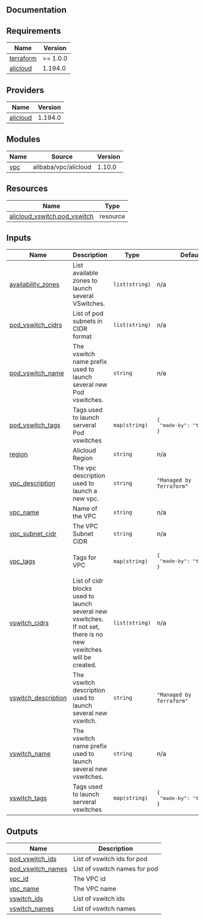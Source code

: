 ## Documentation

<!-- BEGINNING OF PRE-COMMIT-TERRAFORM DOCS HOOK -->
## Requirements

| Name | Version |
|------|---------|
| <a name="requirement_terraform"></a> [terraform](#requirement\_terraform) | >= 1.0.0 |
| <a name="requirement_alicloud"></a> [alicloud](#requirement\_alicloud) | 1.194.0 |

## Providers

| Name | Version |
|------|---------|
| <a name="provider_alicloud"></a> [alicloud](#provider\_alicloud) | 1.194.0 |

## Modules

| Name | Source | Version |
|------|--------|---------|
| <a name="module_vpc"></a> [vpc](#module\_vpc) | alibaba/vpc/alicloud | 1.10.0 |

## Resources

| Name | Type |
|------|------|
| [alicloud_vswitch.pod_vswitch](https://registry.terraform.io/providers/aliyun/alicloud/1.194.0/docs/resources/vswitch) | resource |

## Inputs

| Name | Description | Type | Default | Required |
|------|-------------|------|---------|:--------:|
| <a name="input_availability_zones"></a> [availability\_zones](#input\_availability\_zones) | List available zones to launch several VSwitches. | `list(string)` | n/a | yes |
| <a name="input_pod_vswitch_cidrs"></a> [pod\_vswitch\_cidrs](#input\_pod\_vswitch\_cidrs) | List of pod subnets in CIDR format | `list(string)` | n/a | yes |
| <a name="input_pod_vswitch_name"></a> [pod\_vswitch\_name](#input\_pod\_vswitch\_name) | The vswitch name prefix used to launch several new Pod vswitches. | `string` | n/a | yes |
| <a name="input_pod_vswitch_tags"></a> [pod\_vswitch\_tags](#input\_pod\_vswitch\_tags) | Tags used to launch serveral Pod vswitches | `map(string)` | <pre>{<br>  "made-by": "terraform"<br>}</pre> | no |
| <a name="input_region"></a> [region](#input\_region) | Alicloud Region | `string` | n/a | yes |
| <a name="input_vpc_description"></a> [vpc\_description](#input\_vpc\_description) | The vpc description used to launch a new vpc. | `string` | `"Managed by Terraform"` | no |
| <a name="input_vpc_name"></a> [vpc\_name](#input\_vpc\_name) | Name of the VPC | `string` | n/a | yes |
| <a name="input_vpc_subnet_cidr"></a> [vpc\_subnet\_cidr](#input\_vpc\_subnet\_cidr) | The VPC Subnet CIDR | `string` | n/a | yes |
| <a name="input_vpc_tags"></a> [vpc\_tags](#input\_vpc\_tags) | Tags for VPC | `map(string)` | <pre>{<br>  "made-by": "terraform"<br>}</pre> | no |
| <a name="input_vswitch_cidrs"></a> [vswitch\_cidrs](#input\_vswitch\_cidrs) | List of cidr blocks used to launch several new vswitches. If not set, there is no new vswitches will be created. | `list(string)` | n/a | yes |
| <a name="input_vswitch_description"></a> [vswitch\_description](#input\_vswitch\_description) | The vswitch description used to launch several new vswitch. | `string` | `"Managed by Terraform"` | no |
| <a name="input_vswitch_name"></a> [vswitch\_name](#input\_vswitch\_name) | The vswitch name prefix used to launch several new vswitches. | `string` | n/a | yes |
| <a name="input_vswitch_tags"></a> [vswitch\_tags](#input\_vswitch\_tags) | Tags used to launch serveral vswitches | `map(string)` | <pre>{<br>  "made-by": "terraform"<br>}</pre> | no |

## Outputs

| Name | Description |
|------|-------------|
| <a name="output_pod_vswitch_ids"></a> [pod\_vswitch\_ids](#output\_pod\_vswitch\_ids) | List of vswitch ids for pod |
| <a name="output_pod_vswitch_names"></a> [pod\_vswitch\_names](#output\_pod\_vswitch\_names) | List of vswitch names for pod |
| <a name="output_vpc_id"></a> [vpc\_id](#output\_vpc\_id) | The VPC id |
| <a name="output_vpc_name"></a> [vpc\_name](#output\_vpc\_name) | The VPC name |
| <a name="output_vswitch_ids"></a> [vswitch\_ids](#output\_vswitch\_ids) | List of vswitch ids |
| <a name="output_vswitch_names"></a> [vswitch\_names](#output\_vswitch\_names) | List of vswitch names |
<!-- END OF PRE-COMMIT-TERRAFORM DOCS HOOK -->
